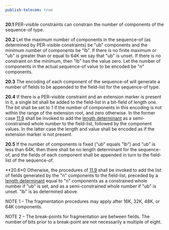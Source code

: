 ```yaml
---
publish-telecom: true
---
```



**20.1** PER-visible constraints can constrain the number of components of the sequence-of type.

**20.2** Let the maximum number of components in the sequence-of (as determined by PER-visible constraints) be "ub" components and the minimum number of components be "lb". If there is no finite maximum or "ub" is greater than or equal to 64K we say that "ub" is unset. If there is no constraint on the minimum, then "lb" has the value zero. Let the number of components in the actual sequence-of value to be encoded be "n" components.

**20.3** The encoding of each component of the sequence-of will generate a number of fields to be appended to the field-list for the sequence-of type.

**20.4** If there is a PER-visible constraint and an extension marker is present in it, a single bit shall be added to the field-list in a bit-field of length one. The bit shall be set to 1 if the number of components in this encoding is not within the range of the extension root, and zero otherwise. In the former case [11.9](./11.9%20General%20rules%20for%20encoding%20a%20length%20determinant.md) shall be invoked to add the [length determinant](./11.9%20General%20rules%20for%20encoding%20a%20length%20determinant.md) as a semi-constrained whole number to the field-list, followed by the component values. In the latter case the length and value shall be encoded as if the extension marker is not present.

**20.5** If the number of components is fixed ("ub" equals "lb") and "ub" is less than 64K, then there shall be no length determinant for the sequence-of, and the fields of each component shall be appended in turn to the field-list of the sequence-of.

**20.6*0 Otherwise, the procedures of [11.9](./11.9%20General%20rules%20for%20encoding%20a%20length%20determinant.md) shall be invoked to add the list of fields generated by the "n" components to the field-list, preceded by a [length determinant](./11.9%20General%20rules%20for%20encoding%20a%20length%20determinant.md) equal to "n" components as a constrained whole number if "ub" is set, and as a semi-constrained whole number if "ub" is unset. "lb" is as determined above.

NOTE 1 – The fragmentation procedures may apply after 16K, 32K, 48K, or 64K components.

NOTE 2 – The break-points for fragmentation are between fields. The number of bits prior to a break-point are not necessarily a multiple of eight.
